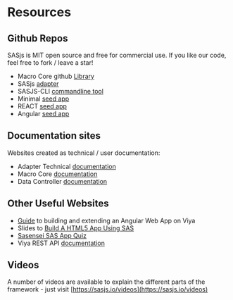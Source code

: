 Resources
====================


## Github Repos

SASjs is MIT open source and free for commercial use.  If you like our code, feel free to fork / leave a star!

* Macro Core github [Library](https://github.com/sasjs/core)
* SASjs [adapter](https://github.com/sasjs/adapter) 
* SASJS-CLI [commandline tool](https://github.com/sasjs/cli)
* Minimal [seed app](https://github.com/sasjs/minimal-seed-app)
* REACT [seed app](https://github.com/sasjs/react-seed-app)
* Angular [seed app](https://github.com/sasjs/angular-seed-app) 

## Documentation sites
Websites created as technical / user documentation:

* Adapter Technical [documentation](https://adapter.sasjs.io)
* Macro Core [documentation](https://core.sasjs.io)
* Data Controller [documentation](https://docs.datacontroller.io/)


## Other Useful Websites

* [Guide](https://medium.com/@mihajlo.medjedovic/build-an-angular-web-app-on-sas-397419756981) to building and extending an Angular Web App on Viya
* Slides to [Build A HTML5 App Using SAS](https://slides.com/allanbowe/sgf2020)
* [Sasensei SAS App Quiz](https://sasensei.com/questions/filter?tags_any=[13])
* Viya REST API [documentation](https://developer.sas.com/apis/rest/)

## Videos

A number of videos are available to explain the different parts of the framework - just visit [https://sasjs.io/videos](https://sasjs.io/videos)

<meta name="description" content="Additional resources for learning about building HTML5 Web Applications on SAS">